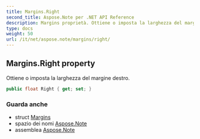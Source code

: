 ```yaml
---
title: Margins.Right
second_title: Aspose.Note per .NET API Reference
description: Margins proprietà. Ottiene o imposta la larghezza del margine destro.
type: docs
weight: 50
url: /it/net/aspose.note/margins/right/
---
```

## Margins.Right property

Ottiene o imposta la larghezza del margine destro.

```csharp
public float Right { get; set; }
```

### Guarda anche

* struct [Margins](../)
* spazio dei nomi [Aspose.Note](../../margins/)
* assemblea [Aspose.Note](../../../)


